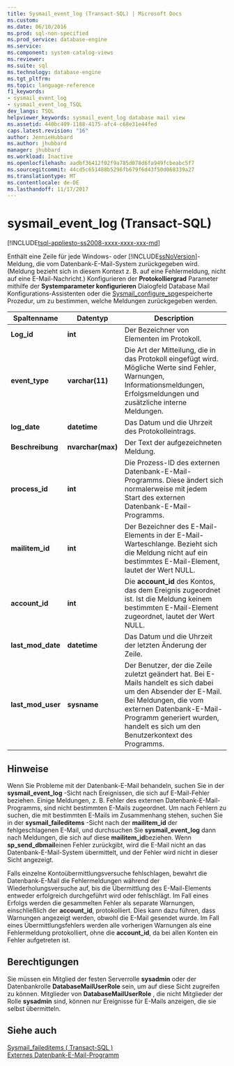 ```yaml
---
title: Sysmail_event_log (Transact-SQL) | Microsoft Docs
ms.custom: 
ms.date: 06/10/2016
ms.prod: sql-non-specified
ms.prod_service: database-engine
ms.service: 
ms.component: system-catalog-views
ms.reviewer: 
ms.suite: sql
ms.technology: database-engine
ms.tgt_pltfrm: 
ms.topic: language-reference
f1_keywords:
- sysmail_event_log
- sysmail_event_log_TSQL
dev_langs: TSQL
helpviewer_keywords: sysmail_event_log database mail view
ms.assetid: 440bc409-1188-4175-afc4-c68e31e44fed
caps.latest.revision: "16"
author: JennieHubbard
ms.author: jhubbard
manager: jhubbard
ms.workload: Inactive
ms.openlocfilehash: aadbf36412f02f9a785d078d6fa949fcbeabc5f7
ms.sourcegitcommit: 44cd5c651488b5296fb679f6d43f50d068339a27
ms.translationtype: MT
ms.contentlocale: de-DE
ms.lasthandoff: 11/17/2017
---
```

# <a name="sysmaileventlog-transact-sql"></a>sysmail_event_log (Transact-SQL)
[!INCLUDE[tsql-appliesto-ss2008-xxxx-xxxx-xxx-md](../../includes/tsql-appliesto-ss2008-xxxx-xxxx-xxx-md.md)]

  Enthält eine Zeile für jede Windows- oder [!INCLUDE[ssNoVersion](../../includes/ssnoversion-md.md)]-Meldung, die vom Datenbank-E-Mail-System zurückgegeben wird. (Meldung bezieht sich in diesem Kontext z. B. auf eine Fehlermeldung, nicht auf eine E-Mail-Nachricht.) Konfigurieren der **Protokolliergrad** Parameter mithilfe der **Systemparameter konfigurieren** Dialogfeld Database Mail Konfigurations-Assistenten oder die [Sysmail_configure_sp](../../relational-databases/system-stored-procedures/sysmail-configure-sp-transact-sql.md)gespeicherte Prozedur, um zu bestimmen, welche Meldungen zurückgegeben werden.  
  
|Spaltenname|Datentyp|Description|  
|-----------------|---------------|-----------------|  
|**Log_id**|**int**|Der Bezeichner von Elementen im Protokoll.|  
|**event_type**|**varchar(11)**|Die Art der Mitteilung, die in das Protokoll eingefügt wird. Mögliche Werte sind Fehler, Warnungen, Informationsmeldungen, Erfolgsmeldungen und zusätzliche interne Meldungen.|  
|**log_date**|**datetime**|Das Datum und die Uhrzeit des Protokolleintrags.|  
|**Beschreibung**|**nvarchar(max)**|Der Text der aufgezeichneten Meldung.|  
|**process_id**|**int**|Die Prozess-ID des externen Datenbank-E-Mail-Programms. Diese ändert sich normalerweise mit jedem Start des externen Datenbank-E-Mail-Programms.|  
|**mailitem_id**|**int**|Der Bezeichner des E-Mail-Elements in der E-Mail-Warteschlange. Bezieht sich die Meldung nicht auf ein bestimmtes E-Mail-Element, lautet der Wert NULL.|  
|**account_id**|**int**|Die **account_id** des Kontos, das dem Ereignis zugeordnet ist. Ist die Meldung keinem bestimmten E-Mail-Element zugeordnet, lautet der Wert NULL.|  
|**last_mod_date**|**datetime**|Das Datum und die Uhrzeit der letzten Änderung der Zeile.|  
|**last_mod_user**|**sysname**|Der Benutzer, der die Zeile zuletzt geändert hat. Bei E-Mails handelt es sich dabei um den Absender der E-Mail. Bei Meldungen, die vom externen Datenbank-E-Mail-Programm generiert wurden, handelt es sich um den Benutzerkontext des Programms.|  
  
## <a name="remarks"></a>Hinweise  
 Wenn Sie Probleme mit der Datenbank-E-Mail behandeln, suchen Sie in der **sysmail_event_log** -Sicht nach Ereignissen, die sich auf E-Mail-Fehler beziehen. Einige Meldungen, z. B. Fehler des externen Datenbank-E-Mail-Programms, sind nicht bestimmten E-Mails zugeordnet. Um nach Fehlern zu suchen, die mit bestimmten E-Mails im Zusammenhang stehen, suchen Sie in der **sysmail_faileditems** -Sicht nach der **mailitem_id** der fehlgeschlagenen E-Mail, und durchsuchen Sie **sysmail_event_log** dann nach Meldungen, die sich auf diese **mailitem_id**beziehen. Wenn **sp_send_dbmail**einen Fehler zurückgibt, wird die E-Mail nicht an das Datenbank-E-Mail-System übermittelt, und der Fehler wird nicht in dieser Sicht angezeigt.  
  
 Falls einzelne Kontoübermittlungsversuche fehlschlagen, bewahrt die Datenbank-E-Mail die Fehlermeldungen während der Wiederholungsversuche auf, bis die Übermittlung des E-Mail-Elements entweder erfolgreich durchgeführt wird oder fehlschlägt. Im Fall eines Erfolgs werden die gesammelten Fehler als separate Warnungen, einschließlich der **account_id**, protokolliert. Dies kann dazu führen, dass Warnungen angezeigt werden, obwohl die E-Mail gesendet wurde. Im Fall eines Übermittlungsfehlers werden alle vorherigen Warnungen als eine Fehlermeldung protokolliert, ohne die **account_id**, da bei allen Konten ein Fehler aufgetreten ist.  
  
## <a name="permissions"></a>Berechtigungen  
 Sie müssen ein Mitglied der festen Serverrolle **sysadmin** oder der Datenbankrolle **DatabaseMailUserRole** sein, um auf diese Sicht zugreifen zu können. Mitglieder von **DatabaseMailUserRole** , die nicht Mitglieder der Rolle **sysadmin** sind, können nur Ereignisse für E-Mails anzeigen, die sie selbst übermitteln.  
  
## <a name="see-also"></a>Siehe auch  
 [Sysmail_faileditems &#40; Transact-SQL &#41;](../../relational-databases/system-catalog-views/sysmail-faileditems-transact-sql.md)   
 [Externes Datenbank-E-Mail-Programm](../../relational-databases/database-mail/database-mail-external-program.md)  
  
  
